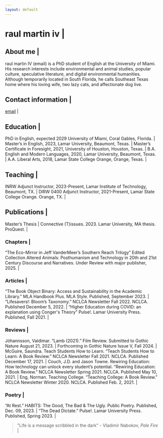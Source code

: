 ```yaml
---
layout: default
---
```


# raul martin iv |

## About me |

raul martin IV (email) is a PhD student of English at the University of Miami. His research interests include environmental and animal studies, popular culture, speculative literature, and digital environmental humanities. Although temporarily located in South Florida, he calls Southeast Texas home where his loving wife, two lazy cats, and affectionate dog live.

## Contact information |

[email](rxm1934@miami.edu) |

## Education |

PhD in English, expected 2029 University of Miami, Coral Gables, Florida. | 
Master’s in English, 2023, Lamar University, Beaumont, Texas.  |
Master’s Certificate in Foresight, 2021, University of Houston, Houston, Texas.  |
B.A. English and Modern Languages, 2020, Lamar University, Beaumont, Texas.  |
A.A. Liberal Arts, 2018, Lamar State College Orange, Orange, Texas. |

## Teaching |

INRW Adjunct Instructor, 2023-Present, Lamar Institute of Technology, Beaumont, TX.   |
DIRW 0400 Adjunct Instructor, 2021-Present, Lamar State College Orange. Orange, TX.  |

## Publications |
Master’s Thesis  |
Connective (T)issues. 2023. Lamar University, MA thesis. ProQuest.  |
 
### Chapters |
“The Eco-Mirror in Jeff VanderMeer’s Southern Reach Trilogy” Edited Collection Altered Animals: Posthumanism and Technology in 20th and 21st Century Discourse and Narratives. Under Review with major publisher, 2025.   |

### Articles |
“The Book Object Binary: Access and Sustainability in the Academic Library.” MLA Handbook Plus. MLA Style. Published, September 2023.  |
“Lifesavers!: Bloom’s Taxonomy.” NCLCA Newsletter Fall 2022. NCLCA. Published December 5, 2022.  | 
“Higher Education during COVID: an explanation using Conger's Theory” Pulse!. Lamar University Press. Published, Fall 2021.   |

### Reviews |
Jóhannsson, Valdimar. “Lamb (2021).” Film Review. Submitted to Gothic Nature August 21, 2023. | Forthcoming in Gothic Nature Issue V, Fall 2024.  |
McGuire, Saundra. Teach Students How to Learn. “Teach Students How to Learn: A Book Review.” NCLCA Newsletter Fall 2021. NCLCA. Published December 17, 2021.  |
Couch, J.D. and Jason Towne. Rewiring Education: How technology can unlock every student’s potential. “Rewiring Education: A Book Review.” NCLCA Newsletter Spring 2021. NCLCA. Published May 10, 2021.   |
Eng, Norman. Teaching College. “Teaching College: A Book Review.” NCLCA Newsletter Winter 2020. NCLCA. Published Feb. 2, 2021.  |

### Poetry |
“At Rest.” HABITS: The Good, The Bad & The Ugly. Public Poetry. Published, Dec. 09, 2023.  |
“The Dead Dictate.” Pulse!. Lamar University Press. Published, Spring 2023.  |

> "Life is a message scribbled in the dark" - Vladimir Nabokov, _Pale Fire_  |

